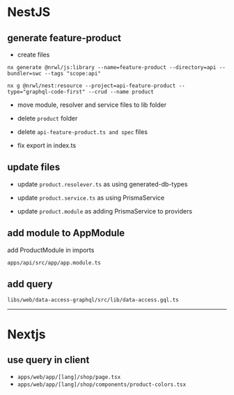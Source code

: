 # NestJS

## generate feature-product

* create files  

```shell
nx generate @nrwl/js:library --name=feature-product --directory=api --bundler=swc --tags "scope:api"

nx g @nrwl/nest:resource --project=api-feature-product --type="graphql-code-first" --crud --name product
```

* move module, resolver and service files to lib folder

* delete `product` folder

* delete `api-feature-product.ts and spec` files

* fix export in index.ts 

## update files

* update `product.resolever.ts` as using generated-db-types

* update `product.service.ts` as using PrismaService

* update `product.module` as adding PrismaService to providers

## add module to AppModule

add ProductModule in imports  

 `apps/api/src/app/app.module.ts`

## add query

 `libs/web/data-access-graphql/src/lib/data-access.gql.ts`

_________________________________________________

# Nextjs

## use query in client

* `apps/web/app/[lang]/shop/page.tsx`
* `apps/web/app/[lang]/shop/components/product-colors.tsx`
